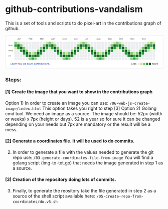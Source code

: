 # github-contributions-vandalism

This is a set of tools and scripts to do pixel-art in the contributions graph of github.

![github-contributions-vandalism examples](./06-web-js-create-image/demo/001.png?raw=true "github-contributions-vandalism examples")

### Steps:

#### [1] Create the image that you want to show in the contributions graph
Option 1) In order to create an image you can use: `/06-web-js-create-image/index.html` This option takes you right to step [3]
Option 2) Golang cmd tool. We need an image as a source.
The image should be: 52px (width or weeks) x 7px (height or days).
52 is a year so for sure it can be changed depending on your needs but 7px are mandatory or the result will be a mess. 


#### [2] Generate a coordinates file. It will be used to do commits.
2) In order to generate a file with the values needed to generate the git repo use: `/03-generate-coordinates-file-from-image`
You will find a golang script (img-to-txt.go) that needs the image generated in step 1 as a source.


#### [3] Creation of the repository doing lots of commits.
3) Finally, to generate the reository take the file generated in step 2 as a source of the shell script available here: `/05-create-repo-from-coordinates/do.v5.sh`
